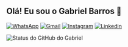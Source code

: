 ## Olá! Eu sou o Gabriel Barros 👋
[![WhatsApp](https://img.shields.io/badge/WhatsApp-25D366?style=for-the-badge&logo=whatsapp&logoColor=white)](https://wa.me/qr/NLTYWHJTWJS3I1)
[![Gmail](https://img.shields.io/badge/Gmail-D14836?style=for-the-badge&logo=gmail&logoColor=white)](mailto:barrosmirandagabriel@gmail.com)
[![Instagram](https://img.shields.io/badge/Instagram-E4405F?style=for-the-badge&logo=instagram&logoColor=white)](https://www.instagram.com/gabrielbarros.0_0?igsh=MW0wdGFuYjRzcTc3dA==)
[![Linkedin](https://img.shields.io/badge/Gmail-D14836?style=for-the-badge&logo=gmail&logoColor=white)]((https://www.linkedin.com/in/gabriel-barros-miranda-008119352?utm_source=share&utm_campaign=share_via&utm_content=profile&utm_medium=android_app))

![Status do GitHub do Gabriel](https://github-readme-stats.vercel.app/api?username=Drevolo&show_icons=true&theme=dracula)

